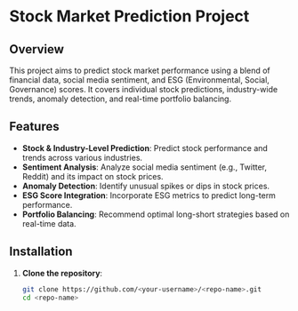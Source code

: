 # Stock Market Prediction Project

## Overview
This project aims to predict stock market performance using a blend of financial data, social media sentiment, and ESG (Environmental, Social, Governance) scores. It covers individual stock predictions, industry-wide trends, anomaly detection, and real-time portfolio balancing.

## Features
- **Stock & Industry-Level Prediction**: Predict stock performance and trends across various industries.
- **Sentiment Analysis**: Analyze social media sentiment (e.g., Twitter, Reddit) and its impact on stock prices.
- **Anomaly Detection**: Identify unusual spikes or dips in stock prices.
- **ESG Score Integration**: Incorporate ESG metrics to predict long-term performance.
- **Portfolio Balancing**: Recommend optimal long-short strategies based on real-time data.




## Installation

1. **Clone the repository**:
   ```bash
   git clone https://github.com/<your-username>/<repo-name>.git
   cd <repo-name>